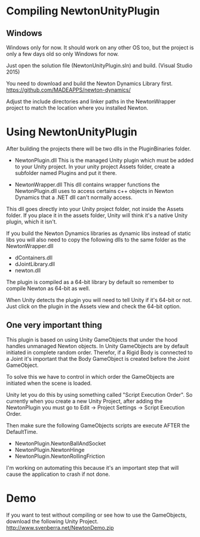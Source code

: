 
Compiling NewtonUnityPlugin
===========================

## Windows

Windows only for now.
It should work on any other OS too, but the project is only a few days old so only Windows for now. 

Just open the solution file (NewtonUnityPlugin.sln) and build. (Visual Studio 2015)

You need to download and build the Newton Dynamics Library first.
https://github.com/MADEAPPS/newton-dynamics/

Adjust the include directories and linker paths in the NewtonWrapper project to match the location where you installed Newton.

Using NewtonUnityPlugin
=======================

After building the projects there will be two dlls in the PluginBinaries folder.

* NewtonPlugin.dll
This is the managed Unity plugin which must be added to your Unity project.
In your unity project Assets folder, create a subfolder named Plugins and put it there.  

* NewtonWrapper.dll
This dll contains wrapper functions the NewtonPlugin.dll uses to access certains c++ objects in Newton Dynamics that
a .NET dll can't normally access.

This dll goes directly into your Unity project folder, not inside the Assets folder.
If you place it in the assets folder, Unity will think it's a native Unity plugin, which it isn't.

If you build the Newton Dynamics libraries as dynamic libs instead of static libs you will also need to copy the following dlls to the same
folder as the NewtonWrapper.dll
* dContainers.dll
* dJointLibrary.dll
* newton.dll

The plugin is compiled as a 64-bit library by default so remember to compile Newton as 64-bit as well.

When Unity detects the plugin you will need to tell Unity if it's 64-bit or not.
Just click on the plugin in the Assets view and check the 64-bit option.

## One very important thing
This plugin is based on using Unity GameObjects that under the hood handles unmanaged Newton objects.
In Unity GameObjects are by default initiated in complete random order.
Therefor, if a Rigid Body is connected to a Joint it's important that the Body GameObject is created before the Joint GameObject.

To solve this we have to control in which order the GameObjects are initiated when the scene is loaded.
 
Unity let you do this by using something called "Script Execution Order".
So currently when you create a new Unity Project, after adding the NewtonPlugin you must go to Edit -> Project Settings -> Script Execution Order.

Then make sure the following GameObjects scripts are execute AFTER the DefaultTime.
* NewtonPlugin.NewtonBallAndSocket
* NewtonPlugin.NewtonHinge
* NewtonPlugin.NewtonRollingFriction

I'm working on automating this because it's an important step that will cause the application to crash if not done.

Demo
====

If you want to test without compiling or see how to use the GameObjects, download the following Unity Project.
http://www.svenberra.net/NewtonDemo.zip





